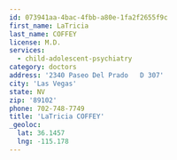 ```yaml
---
id: 073941aa-4bac-4fbb-a80e-1fa2f2655f9c
first_name: LaTricia
last_name: COFFEY
license: M.D.
services:
  - child-adolescent-psychiatry
category: doctors
address: '2340 Paseo Del Prado   D 307'
city: 'Las Vegas'
state: NV
zip: '89102'
phone: 702-748-7749
title: 'LaTricia COFFEY'
_geoloc:
  lat: 36.1457
  lng: -115.178
---
```

